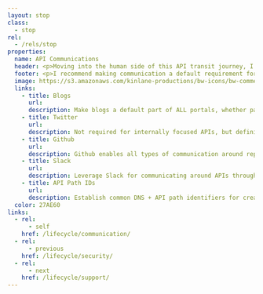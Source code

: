 ```yaml
---
layout: stop
class:
  - stop
rel:
  - /rels/stop  
properties:
  name: API Communications
  header: <p>Moving into the human side of this API transit journey, I'd like to focus on one of the areas that I see cause the failure and stagnation of many API operations--communication. A lack of communication, and one way communication are the most common contributors to APIs not reaching their intended audience, and establishing much needed feedback loops that contribute to the API road map. This portion of the journey is not rocket science, it just take stepping back from the tech for a moment and thinking about the humans involved.</p><p>When you look at Twitter, Twilio, Slack, Amazon, SalesForce, and the other leading API pioneers you see a handful of communication building blocks present across all of them. These are just a few of the communication elements that should be present in both internal, as well as external or publicly available API operations.</p>
  footer: <p>I recommend making communication a default requirement for all API owners, stewards, and evangelist. Ensuring that there is communication around the existence, and operation of an API, helping make sure there is awareness across teams, as well as up the management chain. It’s not rocket science, but essential to doing business around programmatic interfaces. You don't have to be a poet, or prolific blogger, but you do have to care about keeping your API consumers informed.</p><p>Communication around API operations is easily overlooked, and difficult to recreate down the road. Just put it in place from the beginning, and don't worry about activity levels. Be genuine in what you publish and share, and be responsive and open with your readers. Whenever possible make things a two-way street, allowing readers to share their thoughts. Track everything, and route it back into your road map, leveraging all communications as part of the API feedback loop.</p>
  image: https://s3.amazonaws.com/kinlane-productions/bw-icons/bw-comment-bubbles.png
  links:
    - title: Blogs
      url:
      description: Make blogs a default part of ALL portals, whether partner, public, or internal. They don’t have to be grand storytelling vehicles, but can be used as part of communicating around updates within teams, groups, and for projects.
    - title: Twitter
      url:
      description: Not required for internally focused APIs, but definitely essential if you are running a publicly available API.
    - title: Github
      url:
      description: Github enables all types of communication around repos, issues, wikis, and other aspects of managing code, definitions, and content on the social coding platform.
    - title: Slack
      url:
      description: Leverage Slack for communicating around APIs throughout their existence, providing a history of what has occurred from start to finish.
    - title: API Path IDs
      url:
      description: Establish common DNS + API path identifiers for creating threads around each API, allowing for discussions on BitBucket, Slack, and in emails when it comes to each API.           
  color: 27AE60    
links:
  - rel:
      - self
    href: /lifecycle/communication/
  - rel:
      - previous
    href: /lifecycle/security/   
  - rel:
      - next
    href: /lifecycle/support/            
---
```

